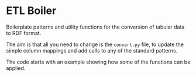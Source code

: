 # ETL Boiler

Boilerplate patterns and utility functions for the conversion of tabular data to RDF
format.

The aim is that all you need to change is the `convert.py` file, to update the simple
column mappings and add calls to any of the standard patterns.

The code starts with an example showing how some of the functions can be applied.

